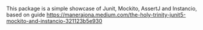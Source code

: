 This package is a simple showcase of Junit, Mockito, AssertJ and Instancio, based on guide https://manerajona.medium.com/the-holy-trinity-junit5-mockito-and-instancio-321123b5e930
